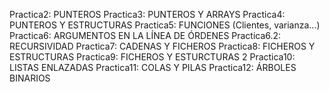 Practica2: PUNTEROS
Practica3: PUNTEROS Y ARRAYS
Practica4: PUNTEROS Y ESTRUCTURAS
Practica5: FUNCIONES (Clientes, varianza...)
Practica6: ARGUMENTOS EN LA LÍNEA DE ÓRDENES
Practica6.2: RECURSIVIDAD
Practica7: CADENAS Y FICHEROS
Practica8: FICHEROS Y ESTRUCTURAS
Practica9: FICHEROS Y ESTURCTURAS 2
Practica10: LISTAS ENLAZADAS
Practica11: COLAS Y PILAS
Practica12: ÁRBOLES BINARIOS

